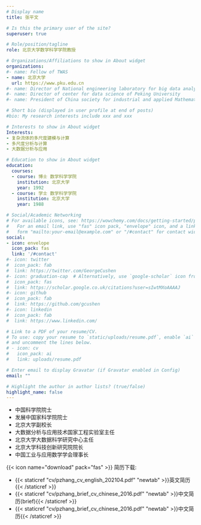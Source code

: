 ```yaml
---
# Display name
title: 张平文

# Is this the primary user of the site?
superuser: true

# Role/position/tagline
role: 北京大学数学科学学院教授

# Organizations/Affiliations to show in About widget
organizations:
#- name: Fellow of TWAS
- name: 北京大学
  url: https://www.pku.edu.cn
#- name: Director of National engineering laboratory for big data analysis and applications
#- name: Director of center for data science of Peking University
#- name: President of China society for industrial and applied Mathematics

# Short bio (displayed in user profile at end of posts)
#bio: My research interests include xxx and xxx

# Interests to show in About widget
Interests:
- 复杂流体的多尺度建模与计算
- 多尺度分析与计算
- 大数据分析与应用

# Education to show in About widget
education:
  courses:
  - course: 博士 数学科学学院
    institution: 北京大学
    year: 1992
  - course: 学士 数学科学学院
    institution: 北京大学
    year: 1988

# Social/Academic Networking
# For available icons, see: https://wowchemy.com/docs/getting-started/page-builder/#icons
#   For an email link, use "fas" icon pack, "envelope" icon, and a link in the
#   form "mailto:your-email@example.com" or "/#contact" for contact widget.
social:
- icon: envelope
  icon_pack: fas
  link: '/#contact'
#- icon: twitter
#  icon_pack: fab
#  link: https://twitter.com/GeorgeCushen
#- icon: graduation-cap  # Alternatively, use `google-scholar` icon from `ai` icon pack
#  icon_pack: fas
#  link: https://scholar.google.co.uk/citations?user=sIwtMXoAAAAJ
#- icon: github
#  icon_pack: fab
#  link: https://github.com/gcushen
#- icon: linkedin
#  icon_pack: fab
#  link: https://www.linkedin.com/

# Link to a PDF of your resume/CV.
# To use: copy your resume to `static/uploads/resume.pdf`, enable `ai` icons in `params.toml`, 
# and uncomment the lines below.
# - icon: cv
#   icon_pack: ai
#   link: uploads/resume.pdf

# Enter email to display Gravatar (if Gravatar enabled in Config)
email: ""

# Highlight the author in author lists? (true/false)
highlight_name: false
---
```


- 中国科学院院士
- 发展中国家科学院院士
- 北京大学副校长
- 大数据分析与应用技术国家工程实验室主任
- 北京大学大数据科学研究中心主任
- 北京大学科技创新研究院院长
- 中国工业与应用数学学会理事长


{{< icon name="download" pack="fas" >}} 简历下载:
- {{< staticref "cv/pzhang_cv_english_202104.pdf" "newtab" >}}英文简历{{< /staticref >}}
- {{< staticref "cv/pzhang_brief_cv_chinese_2016.pdf" "newtab" >}}中文简历(brief){{< /staticref >}}
- {{< staticref "cv/pzhang_brief_cv_chinese_2016.pdf" "newtab" >}}中文简历{{< /staticref >}}


